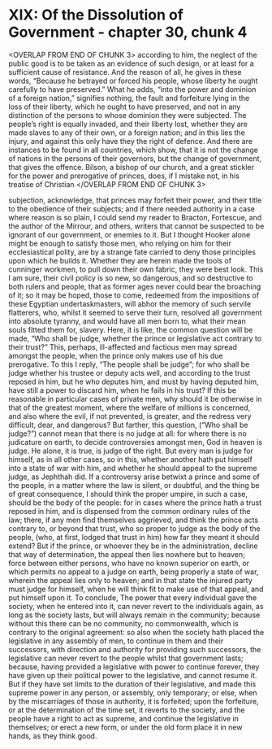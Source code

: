 # XIX: Of the Dissolution of Government - chapter 30, chunk 4

<OVERLAP FROM END OF CHUNK 3>
according to him, the neglect of the public good is to be taken as an evidence of such design, or at least for a sufficient cause of resistance. And the reason of all, he gives in these words, “Because he betrayed or forced his people, whose liberty he ought carefully to have preserved.” What he adds, “into the power and dominion of a foreign nation,” signifies nothing, the fault and forfeiture lying in the loss of their liberty, which he ought to have preserved, and not in any distinction of the persons to whose dominion they were subjected. The people’s right is equally invaded, and their liberty lost, whether they are made slaves to any of their own, or a foreign nation; and in this lies the injury, and against this only have they the right of defence. And there are instances to be found in all countries, which show, that it is not the change of nations in the persons of their governors, but the change of government, that gives the offence. Bilson, a bishop of our church, and a great stickler for the power and prerogative of princes, does, if I mistake not, in his treatise of Christian
</OVERLAP FROM END OF CHUNK 3>

subjection, acknowledge, that princes may forfeit their power, and their title to the obedience of their subjects; and if there needed authority in a case where reason is so plain, I could send my reader to Bracton, Fortescue, and the author of the Mirrour, and others, writers that cannot be suspected to be ignorant of our government, or enemies to it. But I thought Hooker alone might be enough to satisfy those men, who relying on him for their ecclesiastical polity, are by a strange fate carried to deny those principles upon which he builds it. Whether they are herein made the tools of cunninger workmen, to pull down their own fabric, they were best look. This I am sure, their civil policy is so new, so dangerous, and so destructive to both rulers and people, that as former ages never could bear the broaching of it; so it may be hoped, those to come, redeemed from the impositions of these Egyptian undertaskmasters, will abhor the memory of such servile flatterers, who, whilst it seemed to serve their turn, resolved all government into absolute tyranny, and would have all men born to, what their mean souls fitted them for, slavery. Here, it is like, the common question will be made, “Who shall be judge, whether the prince or legislative act contrary to their trust?” This, perhaps, ill-affected and factious men may spread amongst the people, when the prince only makes use of his due prerogative. To this I reply, “The people shall be judge”; for who shall be judge whether his trustee or deputy acts well, and according to the trust reposed in him, but he who deputes him, and must by having deputed him, have still a power to discard him, when he fails in his trust? If this be reasonable in particular cases of private men, why should it be otherwise in that of the greatest moment, where the welfare of millions is concerned, and also where the evil, if not prevented, is greater, and the redress very difficult, dear, and dangerous? But farther, this question, (“Who shall be judge?”) cannot mean that there is no judge at all: for where there is no judicature on earth, to decide controversies amongst men, God in heaven is judge. He alone, it is true, is judge of the right. But every man is judge for himself, as in all other cases, so in this, whether another hath put himself into a state of war with him, and whether he should appeal to the supreme judge, as Jephthah did. If a controversy arise betwixt a prince and some of the people, in a matter where the law is silent, or doubtful, and the thing be of great consequence, I should think the proper umpire, in such a case, should be the body of the people: for in cases where the prince hath a trust reposed in him, and is dispensed from the common ordinary rules of the law; there, if any men find themselves aggrieved, and think the prince acts contrary to, or beyond that trust, who so proper to judge as the body of the people, (who, at first, lodged that trust in him) how far they meant it should extend? But if the prince, or whoever they be in the administration, decline that way of determination, the appeal then lies nowhere but to heaven; force between either persons, who have no known superior on earth, or which permits no appeal to a judge on earth, being properly a state of war, wherein the appeal lies only to heaven; and in that state the injured party must judge for himself, when he will think fit to make use of that appeal, and put himself upon it. To conclude, The power that every individual gave the society, when he entered into it, can never revert to the individuals again, as long as the society lasts, but will always remain in the community; because without this there can be no community, no commonwealth, which is contrary to the original agreement: so also when the society hath placed the legislative in any assembly of men, to continue in them and their successors, with direction and authority for providing such successors, the legislative can never revert to the people whilst that government lasts; because, having provided a legislative with power to continue forever, they have given up their political power to the legislative, and cannot resume it. But if they have set limits to the duration of their legislative, and made this supreme power in any person, or assembly, only temporary; or else, when by the miscarriages of those in authority, it is forfeited; upon the forfeiture, or at the determination of the time set, it reverts to the society, and the people have a right to act as supreme, and continue the legislative in themselves; or erect a new form, or under the old form place it in new hands, as they think good.